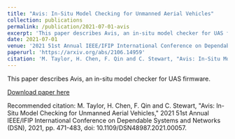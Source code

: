 ```yaml
---
title: "Avis: In-Situ Model Checking for Unmanned Aerial Vehicles"
collection: publications
permalink: /publication/2021-07-01-avis
excerpt: 'This paper describes Avis, an in-situ model checker for UAS firmware.'
date: 2021-07-01
venue: '2021 51st Annual IEEE/IFIP International Conference on Dependable Systems and Networks (DSN)'
paperurl: 'https://arxiv.org/abs/2106.14959'
citation: 'M. Taylor, H. Chen, F. Qin and C. Stewart, "Avis: In-Situ Model Checking for Unmanned Aerial Vehicles," 2021 51st Annual IEEE/IFIP International Conference on Dependable Systems and Networks (DSN), 2021, pp. 471-483, doi: 10.1109/DSN48987.2021.00057.'
---
```

This paper describes Avis, an in-situ model checker for UAS firmware.

[Download paper here](https://arxiv.org/abs/2106.14959)

Recommended citation: M. Taylor, H. Chen, F. Qin and C. Stewart, "Avis: In-Situ Model Checking for Unmanned Aerial Vehicles," 2021 51st Annual IEEE/IFIP International Conference on Dependable Systems and Networks (DSN), 2021, pp. 471-483, doi: 10.1109/DSN48987.2021.00057.